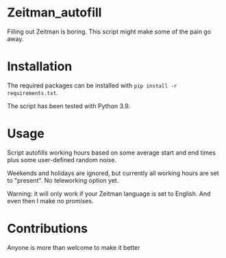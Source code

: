 # Zeitman_autofill
Filling out Zeitman is boring. This script might make some of the pain go away.

# Installation
The required packages can be installed with `pip install -r requirements.txt`.

The script has been tested with Python 3.9.

# Usage
Script autofills working hours based on some average start and end times plus some user-defined random noise.

Weekends and holidays are ignored, but currently all working hours are set to "present". No teleworking option yet.

Warning: it will only work if your Zeitman language is set to English. And even then I make no promises.

# Contributions
Anyone is more than welcome to make it better
